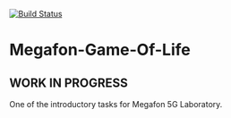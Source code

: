[![Build Status](https://travis-ci.org/xenomachina/kotlin-argparser-example.svg?branch=master)](https://travis-ci.com/OlegChern/Megafon-Game-Of-Life)

# Megafon-Game-Of-Life
## WORK IN PROGRESS ##
One of the introductory tasks for Megafon 5G Laboratory.


